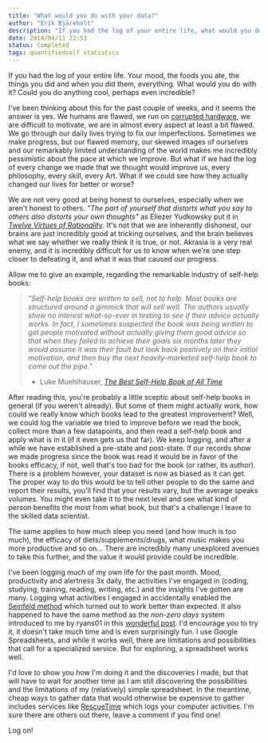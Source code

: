 ```yaml
---
title: "What would you do with your data?"
author: "Erik Bjäreholt"
description: "If you had the log of your entire life, what would you do?"
date: 2014/04/11 22:53
status: Completed
tags: quantifiedself statistics
---
```


If you had the log of your entire life. Your mood, the foods you ate, the things you did and when you did them, everything. What would you do with it? Could you do anything cool, perhaps even incredible?

I've been thinking about this for the past couple of weeks, and it seems the answer is yes. 
We humans are flawed, we run on [corrupted hardware](http://wiki.lesswrong.com/wiki/Corrupted_hardware), we are difficult to motivate, we are in almost every aspect at least a bit flawed. 
We go through our daily lives trying to fix our imperfections. 
Sometimes we make progress, but our flawed memory, our skewed images of ourselves and our remarkably limited understanding of the world makes me incredibly pessimistic about the pace at which we improve. But what if we had the log of every change we made that we thought would improve us, every philosophy, every skill, every Art. What if we could see how they actually changed our lives for better or worse?

We are not very good at being honest to ourselves, especially when we aren't honest to others. *"The part of yourself that distorts what you say to others also distorts your own thoughts"* as Eliezer Yudkowsky put it in [*Twelve Virtues of Rationality*](http://yudkowsky.net/rational/virtues/). It's not that we are inherently dishonest, our brains are just incredibly good at tricking ourselves, and the brain believes what we say whether we really think it is true, or not. Akrasia is a very real enemy, and it is incredibly difficult for us to know when we're one step closer to defeating it, and what it was that caused our progress. 


Allow me to give an example, regarding the remarkable industry of self-help books: 
> *"Self-help books are written to sell, not to help. Most books are structured around a gimmick that will sell well. The authors usually show no interest what-so-ever in testing to see if their advice actually works. In fact, I sometimes suspected the book was being written to get people motivated without actually giving them good advice so that when they failed to achieve their goals six months later they would assume it was their fault but look back positively on their initial motivation, and then buy the next heavily-marketed self-help book to come out the pipe."*  
> - Luke Muehlhauser, [*The Best Self-Help Book of All Time*](http://commonsenseatheism.com/?p=12651)

After reading this, you're probably a little sceptic about self-help books in general (if you weren't already). But some of them might actually work, how could we really know which books lead to the greatest improvement? 
Well, we could log the variable we tried to improve before we read the book, collect more than a few datapoints, and then read a self-help book and apply what is in it (if it even gets us that far). We keep logging, and after a while we have established a pre-state and post-state.
If our records show we made progress since the book was read it would be in favor of the books efficacy, if not, well that's too bad for the book (or rather, its author). 
There is a problem however, your dataset is now as biased as it can get. The proper way to do this would be to tell other people to do the same and report their results, you'll find that your results vary, but the average speaks volumes. You might even take it to the next level and see what kind of person benefits the most from what book, but that's a challenge I leave to the skilled data scientist.

The same applies to how much sleep you need (and how much is too much), the efficacy of diets/supplements/drugs, what music makes you more productive and so on... There are incredibly many unexplored avenues to take this further, and the value it would provide could be incredible.

I've been logging much of my own life for the past month. Mood, productivity and alertness 3x daily, the activities I've engaged in (coding, studying, training, reading, writing, etc.) and the insights I've gotten are many. 
Logging what activities I engaged in accidentally enabled the [Seinfeld method](http://lifehacker.com/281626/jerry-seinfelds-productivity-secret) which turned out to work better than expected. It also happened to have the same method as the *non-zero days* system introduced to me by ryans01 in this [wonderful post](http://www.reddit.com/r/getdisciplined/comments/1q96b5/i_just_dont_care_about_myself/cdah4af). I'd encourage you to try it, it doesn't take much time and is even surprisingly fun. I use Google Spreadsheets, and while it works well, there are limitations and possibilities that call for a specialized service. But for exploring, a spreadsheet works well.

I'd love to show you how I'm doing it and the discoveries I made, but that will have to wait for another time as I am still discovering the possibilities and the limitations of my (relatively) simple spreadsheet. In the meantime, cheap ways to gather data that would otherwise be expensive to gather includes services like [RescueTime](https://www.rescuetime.com/ref/708113) which logs your computer activities. I'm sure there are others out there, leave a comment if you find one!

Log on!
